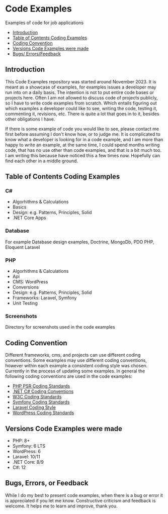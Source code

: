 
# Code Examples

Examples of code for job applications 

- [Introduction](#introduction)
- [Table of Contents Coding Examples](#table-of-contents-coding-examples)
- [Coding Convention](#coding-convention)
- [Versions Code Examples were made](#versions-code-examples-were-made)
- [Bugs/ Errors/Feedback](#bugs-errors-or-feedback)

## Introduction

This Code Examples repository was started around November 2023. It is meant as a showcase
of examples, for examples issues a developer may run into on a daily basis. The intention is not to put entire code bases or projects here. Often I am not allowed to discuss code of projects publicly, so I have to write code examples from scratch. Which entails figuring out which examples a developer could like to see, writing the code, testing it, commenting it, revisions, etc. There is quite a lot that goes in to it, besides other obligations I have. 

If there is some example of code you would like to see, please contact me first before assuming I don't know how, or to judge me. It is complicated to know what a developer is looking for in a  code example, and I am more than happy to write an example, at the same time, I could spend months writing code, that has no use other than code examples, and that is a bit much too. I am writing this because have noticed this a few times now. Hopefully can find each other in a middle ground. 

## Table of Contents Coding Examples

### C#

- Algorhithms & Calculations
- Basics
- Design: e.g. Patterns, Principles, Solid
- .NET Core Apps

### Database

For example Database design examples, Doctrine, MongoDb, PDO PHP, Eloquent Laravel

### PHP

- Algorhithms & Calculations
- Api
- CMS: WordPress
- Conversions
- Design: e.g. Patterns, Principles, Solid
- Frameworks: Laravel, Symfony
- Unit Testing

### Screenshots

Directory for screenshots used in the code examples

## Coding Convention

Different frameworks, cms, and projects can use different coding conventions. Some examples may use different coding conventions, however within each example a consistent coding style was chosen. Currently in the process of updating some examples. In general the following coding conventions are used in the code examples:

- [PHP PSR Coding Standards](https://www.php-fig.org/psr/)
- [.NET C# Coding Conventions](https://learn.microsoft.com/en-us/dotnet/csharp/fundamentals/coding-style/coding-conventions)
- [W3C Coding Standards](https://www.w3.org/)
- [Symfony Coding Standards](https://symfony.com/doc/current/contributing/code/standards.html)
- [Laravel Coding Style](https://laravel.com/docs/10.x/contributions#coding-style) 
- [WordPress Coding Standards](https://developer.wordpress.org/coding-standards/wordpress-coding-standards/)
 

## Versions Code Examples were made

- PHP: 8+
- Symfony: 6 LTS
- WordPress: 6
- Laravel: 10/11
- .NET Core: 8/9
- C#: 12

## Bugs, Errors, or Feedback

While I do my best to present code examples, when there is a bug or error it is appreciated if you let me know. 
Constructive criticism and feedback is welcome. It helps me to learn and improve, thank you.






